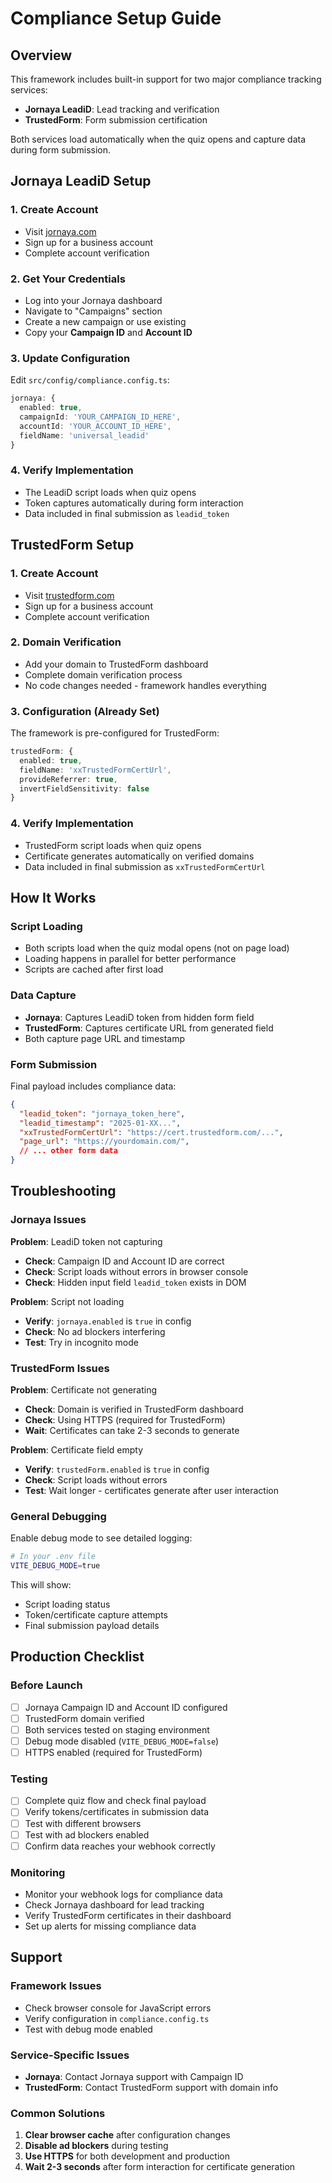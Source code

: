 # Compliance Setup Guide

## Overview

This framework includes built-in support for two major compliance tracking services:
- **Jornaya LeadiD**: Lead tracking and verification
- **TrustedForm**: Form submission certification

Both services load automatically when the quiz opens and capture data during form submission.

## Jornaya LeadiD Setup

### 1. Create Account
- Visit [jornaya.com](https://jornaya.com)
- Sign up for a business account
- Complete account verification

### 2. Get Your Credentials
- Log into your Jornaya dashboard
- Navigate to "Campaigns" section
- Create a new campaign or use existing
- Copy your **Campaign ID** and **Account ID**

### 3. Update Configuration
Edit `src/config/compliance.config.ts`:

```typescript
jornaya: {
  enabled: true,
  campaignId: 'YOUR_CAMPAIGN_ID_HERE',
  accountId: 'YOUR_ACCOUNT_ID_HERE',
  fieldName: 'universal_leadid'
}
```

### 4. Verify Implementation
- The LeadiD script loads when quiz opens
- Token captures automatically during form interaction
- Data included in final submission as `leadid_token`

## TrustedForm Setup

### 1. Create Account
- Visit [trustedform.com](https://trustedform.com)
- Sign up for a business account
- Complete account verification

### 2. Domain Verification
- Add your domain to TrustedForm dashboard
- Complete domain verification process
- No code changes needed - framework handles everything

### 3. Configuration (Already Set)
The framework is pre-configured for TrustedForm:

```typescript
trustedForm: {
  enabled: true,
  fieldName: 'xxTrustedFormCertUrl',
  provideReferrer: true,
  invertFieldSensitivity: false
}
```

### 4. Verify Implementation
- TrustedForm script loads when quiz opens
- Certificate generates automatically on verified domains
- Data included in final submission as `xxTrustedFormCertUrl`

## How It Works

### Script Loading
- Both scripts load when the quiz modal opens (not on page load)
- Loading happens in parallel for better performance
- Scripts are cached after first load

### Data Capture
- **Jornaya**: Captures LeadiD token from hidden form field
- **TrustedForm**: Captures certificate URL from generated field
- Both capture page URL and timestamp

### Form Submission
Final payload includes compliance data:

```json
{
  "leadid_token": "jornaya_token_here",
  "leadid_timestamp": "2025-01-XX...",
  "xxTrustedFormCertUrl": "https://cert.trustedform.com/...",
  "page_url": "https://yourdomain.com/",
  // ... other form data
}
```

## Troubleshooting

### Jornaya Issues

**Problem**: LeadiD token not capturing
- **Check**: Campaign ID and Account ID are correct
- **Check**: Script loads without errors in browser console
- **Check**: Hidden input field `leadid_token` exists in DOM

**Problem**: Script not loading
- **Verify**: `jornaya.enabled` is `true` in config
- **Check**: No ad blockers interfering
- **Test**: Try in incognito mode

### TrustedForm Issues

**Problem**: Certificate not generating
- **Check**: Domain is verified in TrustedForm dashboard
- **Check**: Using HTTPS (required for TrustedForm)
- **Wait**: Certificates can take 2-3 seconds to generate

**Problem**: Certificate field empty
- **Verify**: `trustedForm.enabled` is `true` in config
- **Check**: Script loads without errors
- **Test**: Wait longer - certificates generate after user interaction

### General Debugging

Enable debug mode to see detailed logging:

```bash
# In your .env file
VITE_DEBUG_MODE=true
```

This will show:
- Script loading status
- Token/certificate capture attempts
- Final submission payload details

## Production Checklist

### Before Launch
- [ ] Jornaya Campaign ID and Account ID configured
- [ ] TrustedForm domain verified
- [ ] Both services tested on staging environment
- [ ] Debug mode disabled (`VITE_DEBUG_MODE=false`)
- [ ] HTTPS enabled (required for TrustedForm)

### Testing
- [ ] Complete quiz flow and check final payload
- [ ] Verify tokens/certificates in submission data
- [ ] Test with different browsers
- [ ] Test with ad blockers enabled
- [ ] Confirm data reaches your webhook correctly

### Monitoring
- Monitor your webhook logs for compliance data
- Check Jornaya dashboard for lead tracking
- Verify TrustedForm certificates in their dashboard
- Set up alerts for missing compliance data

## Support

### Framework Issues
- Check browser console for JavaScript errors
- Verify configuration in `compliance.config.ts`
- Test with debug mode enabled

### Service-Specific Issues
- **Jornaya**: Contact Jornaya support with Campaign ID
- **TrustedForm**: Contact TrustedForm support with domain info

### Common Solutions
1. **Clear browser cache** after configuration changes
2. **Disable ad blockers** during testing
3. **Use HTTPS** for both development and production
4. **Wait 2-3 seconds** after form interaction for certificate generation